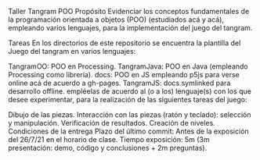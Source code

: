 Taller Tangram POO
Propósito
Evidenciar los conceptos fundamentales de la programación orientada a objetos (POO) (estudiados acá y acá), empleando varios lenguajes, para la implementación del juego del tangram.

Tareas
En los directorios de este repositorio se encuentra la plantilla del Juego del tangram en varios lenguajes:

TangramOO: POO en Processing.
TangramJava: POO en Java (empleando Processing como librería).
docs: POO en JS empleando p5js para verse online acá de acuerdo a gh-pages.
TangramJS: docs symlinked para desarrollo offline.
empléelas de acuerdo al (o a los) lenguaje(s) con los que desee experimentar, para la realización de las siguientes tareas del juego:

Dibujo de las piezas.
Interacción con las piezas (ratón y teclado): selección y manipulación.
Verificación de resultados.
Creación de niveles.
Condiciones de la entrega
Plazo del último commit: Antes de la exposición del 26/7/21 en el horario de clase.
Tiempo exposición: 5m (3m presentación: demo, código y conclusiones + 2m preguntas).
